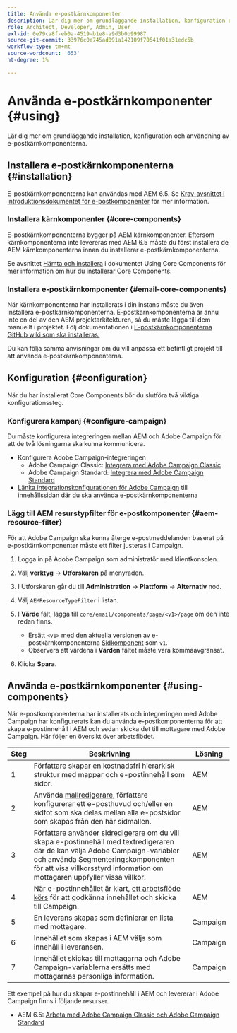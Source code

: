 ```yaml
---
title: Använda e-postkärnkomponenter
description: Lär dig mer om grundläggande installation, konfiguration och användning av e-postkärnkomponenterna.
role: Architect, Developer, Admin, User
exl-id: 0e79ca8f-eb0a-4519-b1e8-a9d3b0b99987
source-git-commit: 33976c0e745ad091a142109f70541f01a31edc5b
workflow-type: tm+mt
source-wordcount: '653'
ht-degree: 1%

---
```



# Använda e-postkärnkomponenter {#using}

Lär dig mer om grundläggande installation, konfiguration och användning av e-postkärnkomponenterna.

## Installera e-postkärnkomponenterna {#installation}

E-postkärnkomponenterna kan användas med AEM 6.5. Se [Krav-avsnittet i introduktionsdokumentet för e-postkomponenter](introduction.md#requirements) för mer information.

### Installera kärnkomponenter {#core-components}

E-postkärnkomponenterna bygger på AEM kärnkomponenter. Eftersom kärnkomponenterna inte levereras med AEM 6.5 måste du först installera de AEM kärnkomponenterna innan du installerar e-postkärnkomponenterna.

Se avsnittet [Hämta och installera](/help/get-started/using.md#download-and-install) i dokumentet Using Core Components för mer information om hur du installerar Core Components.

### Installera e-postkärnkomponenter {#email-core-components}

När kärnkomponenterna har installerats i din instans måste du även installera e-postkärnkomponenterna. E-postkärnkomponenterna är ännu inte en del av den AEM projektarkitekturen, så du måste lägga till dem manuellt i projektet. Följ dokumentationen i [E-postkärnkomponenterna GitHub wiki som ska installeras.](https://github.com/adobe/aem-core-email-components/wiki/Adding-to-Existing-Project)

Du kan följa samma anvisningar om du vill anpassa ett befintligt projekt till att använda e-postkärnkomponenterna.

## Konfiguration {#configuration}

När du har installerat Core Components bör du slutföra två viktiga konfigurationssteg.

### Konfigurera kampanj {#configure-campaign}

Du måste konfigurera integreringen mellan AEM och Adobe Campaign för att de två lösningarna ska kunna kommunicera.

* Konfigurera Adobe Campaign-integreringen
   * Adobe Campaign Classic: [Integrera med Adobe Campaign Classic](https://experienceleague.adobe.com/docs/experience-manager-65/administering/integration/campaignonpremise.html)
   * Adobe Campaign Standard: [Integrera med Adobe Campaign Standard](https://experienceleague.adobe.com/docs/experience-manager-65/administering/integration/campaignstandard.html)
* [Länka integrationskonfigurationen för Adobe Campaign](/help/email/components/page.md#cloud-services-tab) till innehållssidan där du ska använda e-postkärnkomponenterna

### Lägg till AEM resurstypfilter för e-postkomponenter {#aem-resource-filter}

För att Adobe Campaign ska kunna återge e-postmeddelanden baserat på e-postkärnkomponenter måste ett filter justeras i Campaign.

1. Logga in på Adobe Campaign som administratör med klientkonsolen.

1. Välj **verktyg** -> **Utforskaren** på menyraden.

1. I Utforskaren går du till **Administration** -> **Plattform** -> **Alternativ** nod.

1. Välj `AEMResourceTypeFilter` i listan.

1. I **Värde** fält, lägga till `core/email/components/page/<v1>/page` om den inte redan finns.

   * Ersätt `<v1>` med den aktuella versionen av e-postkärnkomponenterna [Sidkomponent](/help/email/components/page.md) som `v1`.
   * Observera att värdena i **Värden** fältet måste vara kommaavgränsat.

1. Klicka **Spara**.

## Använda e-postkärnkomponenter {#using-components}

När e-postkomponenterna har installerats och integreringen med Adobe Campaign har konfigurerats kan du använda e-postkomponenterna för att skapa e-postinnehåll i AEM och sedan skicka det till mottagare med Adobe Campaign. Här följer en översikt över arbetsflödet.

| Steg | Beskrivning | Lösning |
|---|---|---|
| 1 | Författare skapar en kostnadsfri hierarkisk struktur med mappar och e-postinnehåll som sidor. | AEM |
| 2 | Använda [mallredigerare,](https://experienceleague.adobe.com/docs/experience-manager-cloud-service/sites/authoring/features/templates.html) författare konfigurerar ett e-posthuvud och/eller en sidfot som ska delas mellan alla e-postsidor som skapas från den här sidmallen. | AEM |
| 3 | Författare använder [sidredigerare](https://experienceleague.adobe.com/docs/experience-manager-cloud-service/content/sites/authoring/fundamentals/editing-content.html) om du vill skapa e-postinnehåll med textredigeraren där de kan välja Adobe Campaign-variabler och använda Segmenteringskomponenten för att visa villkorsstyrd information om mottagaren uppfyller vissa villkor. | AEM |
| 4 | När e-postinnehållet är klart, [ett arbetsflöde körs](https://experienceleague.adobe.com/docs/experience-manager-cloud-service/content/sites/authoring/workflows/overview.html) för att godkänna innehållet och skicka till Campaign. | AEM |
| 5 | En leverans skapas som definierar en lista med mottagare. | Campaign |
| 6 | Innehållet som skapas i AEM väljs som innehåll i leveransen. | Campaign |
| 7 | Innehållet skickas till mottagarna och Adobe Campaign-variablerna ersätts med mottagarnas personliga information. | Campaign |

Ett exempel på hur du skapar e-postinnehåll i AEM och levererar i Adobe Campaign finns i följande resurser.

* AEM 6.5: [Arbeta med Adobe Campaign Classic och Adobe Campaign Standard](https://experienceleague.adobe.com/docs/experience-manager-65/authoring/aem-adobe-campaign/campaign.html)
